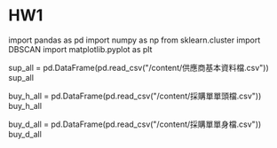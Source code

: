 # HW1

import pandas as pd
import numpy as np
from sklearn.cluster import DBSCAN
import matplotlib.pyplot as plt

sup_all = pd.DataFrame(pd.read_csv("/content/供應商基本資料檔.csv"))
sup_all

buy_h_all = pd.DataFrame(pd.read_csv("/content/採購單單頭檔.csv"))
buy_h_all

buy_d_all = pd.DataFrame(pd.read_csv("/content/採購單單身檔.csv"))
buy_d_all
